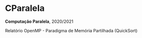 # CParalela

**Computação Paralela**, 2020/2021

Relatório OpenMP - Paradigma de Memória Partilhada (QuickSort)
